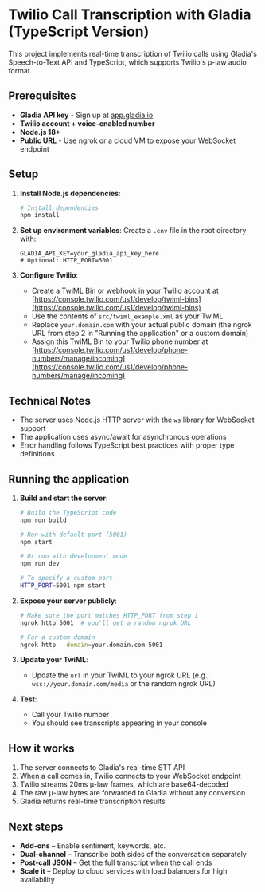 # Twilio Call Transcription with Gladia (TypeScript Version)

This project implements real-time transcription of Twilio calls using Gladia's Speech-to-Text API and TypeScript, which supports Twilio's μ-law audio format.

## Prerequisites

- **Gladia API key** - Sign up at [app.gladia.io](https://app.gladia.io/)
- **Twilio account + voice-enabled number** 
- **Node.js 18+**
- **Public URL** - Use ngrok or a cloud VM to expose your WebSocket endpoint

## Setup

1. **Install Node.js dependencies**:
   ```bash
   # Install dependencies
   npm install
   ```

2. **Set up environment variables**:
   Create a `.env` file in the root directory with:
   ```
   GLADIA_API_KEY=your_gladia_api_key_here
   # Optional: HTTP_PORT=5001
   ```

3. **Configure Twilio**:
   - Create a TwiML Bin or webhook in your Twilio account at [https://console.twilio.com/us1/develop/twiml-bins](https://console.twilio.com/us1/develop/twiml-bins)
   - Use the contents of `src/twiml_example.xml` as your TwiML
   - Replace `your.domain.com` with your actual public domain (the ngrok URL from step 2 in "Running the application" or a custom domain)
   - Assign this TwiML Bin to your Twilio phone number at [https://console.twilio.com/us1/develop/phone-numbers/manage/incoming](https://console.twilio.com/us1/develop/phone-numbers/manage/incoming)

## Technical Notes

- The server uses Node.js HTTP server with the `ws` library for WebSocket support
- The application uses async/await for asynchronous operations
- Error handling follows TypeScript best practices with proper type definitions

## Running the application

1. **Build and start the server**:
   ```bash
   # Build the TypeScript code
   npm run build
   
   # Run with default port (5001)
   npm start
   
   # Or run with development mode
   npm run dev
   
   # To specify a custom port
   HTTP_PORT=5001 npm start
   ```

2. **Expose your server publicly**:
   ```bash
   # Make sure the port matches HTTP_PORT from step 1
   ngrok http 5001  # you'll get a random ngrok URL
   
   # For a custom domain
   ngrok http --domain=your.domain.com 5001
   ```

3. **Update your TwiML**:
   - Update the `url` in your TwiML to your ngrok URL (e.g., `wss://your.domain.com/media` or the random ngrok URL)

4. **Test**:
   - Call your Twilio number
   - You should see transcripts appearing in your console

## How it works

1. The server connects to Gladia's real-time STT API
2. When a call comes in, Twilio connects to your WebSocket endpoint
3. Twilio streams 20ms μ-law frames, which are base64-decoded
4. The raw μ-law bytes are forwarded to Gladia without any conversion
5. Gladia returns real-time transcription results

## Next steps

- **Add-ons** – Enable sentiment, keywords, etc.
- **Dual-channel** – Transcribe both sides of the conversation separately
- **Post-call JSON** – Get the full transcript when the call ends
- **Scale it** – Deploy to cloud services with load balancers for high availability